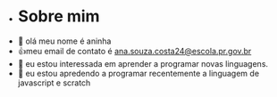 - # Sobre mim
- 👋 olá meu nome é aninha
- 👍meu email de contato é ana.souza.costa24@escola.pr.gov.br
- 👀 eu estou interessada em aprender a programar novas linguagens.
- 🌱 eu estou apredendo a programar recentemente a linguagem de javascript e scratch

